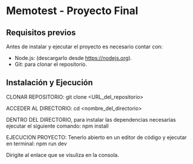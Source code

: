 # Memotest - Proyecto Final

## Requisitos previos

Antes de instalar y ejecutar el proyecto es necesario contar con:
- Node.js: (descargarlo desde https://nodejs.org).
- Git: para clonar el repositorio.

## Instalación y Ejecución

CLONAR REPOSITORIO:
git clone <URL_del_repositorio>

ACCEDER AL DIRECTORIO:
cd <nombre_del_directorio>

DENTRO DEL DIRECTORIO, para instalar las dependencias necesarias ejecutar el siguiente comando:
npm install 

EJECUCION PROYECTO:
Tenerlo abierto en un editor de código y ejecutar en terminal: 
npm run dev

Dirigite al enlace que se visuliza en la consola.